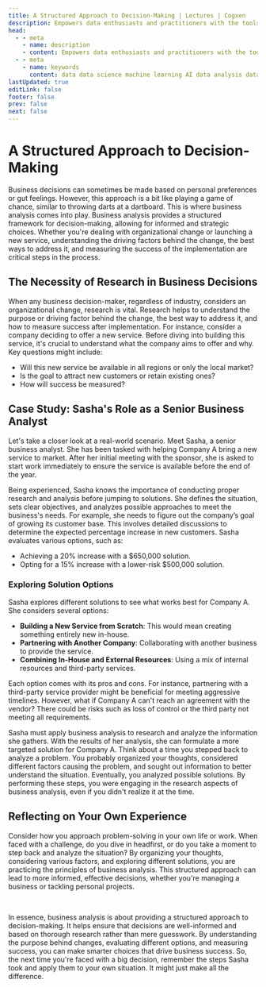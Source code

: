 ```yaml
---
title: A Structured Approach to Decision-Making | Lectures | Cogxen
description: Empowers data enthusiasts and practitioners with the tools and knowledge to unlock the potential of data.
head:
  - - meta
    - name: description
    - content: Empowers data enthusiasts and practitioners with the tools and knowledge to unlock the potential of data.
  - - meta
    - name: keywords
      content: data data science machine learning AI data analysis data-driven data enthusiasts data practitioners
lastUpdated: true
editLink: false
footer: false
prev: false
next: false
---
```


# A Structured Approach to Decision-Making

Business decisions can sometimes be made based on personal preferences or gut feelings. However, this approach is a bit like playing a game of chance, similar to throwing darts at a dartboard. This is where business analysis comes into play. Business analysis provides a structured framework for decision-making, allowing for informed and strategic choices. Whether you're dealing with organizational change or launching a new service, understanding the driving factors behind the change, the best ways to address it, and measuring the success of the implementation are critical steps in the process.

## The Necessity of Research in Business Decisions

When any business decision-maker, regardless of industry, considers an organizational change, research is vital. Research helps to understand the purpose or driving factor behind the change, the best way to address it, and how to measure success after implementation. For instance, consider a company deciding to offer a new service. Before diving into building this service, it's crucial to understand what the company aims to offer and why. Key questions might include:

- Will this new service be available in all regions or only the local market?
- Is the goal to attract new customers or retain existing ones?
- How will success be measured?

## Case Study: Sasha's Role as a Senior Business Analyst

Let's take a closer look at a real-world scenario. Meet Sasha, a senior business analyst. She has been tasked with helping Company A bring a new service to market. After her initial meeting with the sponsor, she is asked to start work immediately to ensure the service is available before the end of the year.

Being experienced, Sasha knows the importance of conducting proper research and analysis before jumping to solutions. She defines the situation, sets clear objectives, and analyzes possible approaches to meet the business's needs. For example, she needs to figure out the company’s goal of growing its customer base. This involves detailed discussions to determine the expected percentage increase in new customers. Sasha evaluates various options, such as:

- Achieving a 20% increase with a $650,000 solution.
- Opting for a 15% increase with a lower-risk $500,000 solution.

### Exploring Solution Options

Sasha explores different solutions to see what works best for Company A. She considers several options:

- **Building a New Service from Scratch**: This would mean creating something entirely new in-house.
- **Partnering with Another Company**: Collaborating with another business to provide the service.
- **Combining In-House and External Resources**: Using a mix of internal resources and third-party services.

Each option comes with its pros and cons. For instance, partnering with a third-party service provider might be beneficial for meeting aggressive timelines. However, what if Company A can't reach an agreement with the vendor? There could be risks such as loss of control or the third party not meeting all requirements.

Sasha must apply business analysis to research and analyze the information she gathers. With the results of her analysis, she can formulate a more targeted solution for Company A. Think about a time you stepped back to analyze a problem. You probably organized your thoughts, considered different factors causing the problem, and sought out information to better understand the situation. Eventually, you analyzed possible solutions. By performing these steps, you were engaging in the research aspects of business analysis, even if you didn't realize it at the time.

## Reflecting on Your Own Experience

Consider how you approach problem-solving in your own life or work. When faced with a challenge, do you dive in headfirst, or do you take a moment to step back and analyze the situation? By organizing your thoughts, considering various factors, and exploring different solutions, you are practicing the principles of business analysis. This structured approach can lead to more informed, effective decisions, whether you're managing a business or tackling personal projects.

<br />

In essence, business analysis is about providing a structured approach to decision-making. It helps ensure that decisions are well-informed and based on thorough research rather than mere guesswork. By understanding the purpose behind changes, evaluating different options, and measuring success, you can make smarter choices that drive business success. So, the next time you're faced with a big decision, remember the steps Sasha took and apply them to your own situation. It might just make all the difference.
